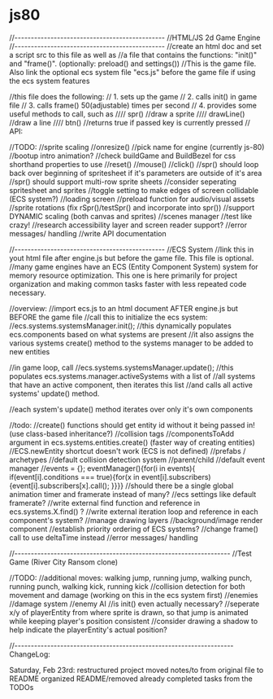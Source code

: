# js80

//----------------------------------------------
//HTML/JS 2d Game Engine
//----------------------------------------------
//create an html doc and set a script src to this file as well as
//a file that contains the functions: "init()" and "frame()". (optionally: preload() and settings())
//This is the game file.  Also link the optional ecs system file "ecs.js" before the game file if using the ecs system features

//this file does the following:
// 1. sets up the game
// 2. calls init() in game file
// 3. calls frame() 50(adjustable) times per second
// 4. provides some useful methods to call, such as
////      spr() //draw a sprite
////      drawLine()  //draw a line
////      btn() //returns true if passed key is currently pressed
// API:

//TODO:
  //sprite scaling
  //onresize()
  //pick name for engine (currently js-80)
  //bootup intro animation?
  //check buildGame and BuildBezel for css shorthand properties to use
  //reset()
  //mouse()
  //click()
  //spr() should loop back over beginning of spritesheet if it's parameters are outside of it's area
  //spr() should support multi-row sprite sheets
  //consider seperating spritesheet and sprites
  //toggle setting to make edges of screen collidable (ECS system?)
  //loading screen
  //preload function for audio/visual assets
  //sprite rotations (fix rSpr()/testSpr() and incorporate into spr())
  //support DYNAMIC scaling (both canvas and sprites)
  //scenes manager
  //test like crazy!
  //research accessibility layer and screen reader support?
  //error messages/ handling
  //write API documentation


//----------------------------------------------
//ECS System
//link this in yout html file after engine.js but before the game file.  This file is optional.
//many game engines have an ECS (Entity Component System) system for memory resource optimization.  This one is here primarily for project organization and making common tasks faster with less repeated code necessary.

//overview:
//import ecs.js to an html document AFTER engine.js but BEFORE the game file
//call this to initialize the ecs system:
//ecs.systems.systemsManager.init();
//this dynamically populates ecs.components based on what systems are present
//it also assigns the various systems create() method to the systems manager to be added to new entities

//in game loop, call
//ecs.systems.systemsManager.update();
//this populates ecs.systems.manager.activeSystems with a list of 
//all systems that have an active component, then iterates this list
//and calls all active systems' update() method.

//each system's update() method iterates over only it's own components

//todo:
  //create() functions should get entity id without it being passed in! (use class-based inheritance?)
  //collision tags
  //componentsToAdd argument in ecs.systems.entities.create() (faster way of creating entities)
  //ECS.newEntity shortcut doesn't work (ECS is not defined)
  //prefabs / archetypes
  //default collision detection system
  //parent/child
  //default event manager
  //events = {}; eventManager(){for(i in events){ if(event[i].conditions === true){for(x in event[i].subscribers){event[i].subscribers[x].call(); }}}}
  //should there be a single global animation timer and framerate instead of many?
  //ecs settings like default framerate?
  //write external find function and reference in ecs.systems.X.find() ?
  //write external iteration loop and reference in each component's system?
  //manage drawing layers
  //background/image render component
  //establish priority ordering of ECS systems?
  //change frame() call to use deltaTime instead
  //error messages/ handling


//------------------------------------------------------------------
//Test Game (River City Ransom clone)

//TODO:
  //additional moves: walking jump, running jump, walking punch, running punch, walking kick, running kick
  //collision detection for both movement and damage (working on this in the ecs system first)
  //enemies
  //damage system
  //enemy AI
  //is init() even actually necessary?
  //seperate x/y of playerEntity from where sprite is drawn, so that jump is animated while keeping player's position consistent
    //consider drawing a shadow to help indicate the playerEntity's actual position?

//-------------------------------------------------------------------
ChangeLog:

  Saturday, Feb 23rd:
    restructured project
    moved notes/to from original file to README
    organized README/removed already completed tasks from the TODOs